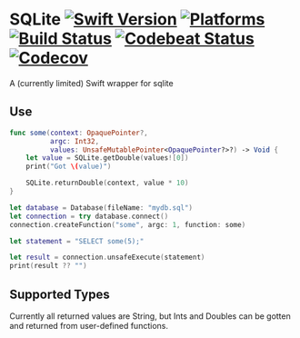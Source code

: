 SQLite [![Swift Version](https://img.shields.io/badge/Swift-3.1-orange.svg)](https://swift.org/download/#releases) [![Platforms](https://img.shields.io/badge/Platforms-macOS%20|%20Linux-lightgray.svg)](https://swift.org/download/#releases) [![Build Status](https://travis-ci.org/DavidSkrundz/SQLite.svg?branch=master)](https://travis-ci.org/DavidSkrundz/SQLite) [![Codebeat Status](https://codebeat.co/badges/3f5af7d9-832f-4b7e-81bf-dfe921a930d4)](https://codebeat.co/projects/github-com-davidskrundz-sqlite) [![Codecov](https://codecov.io/gh/DavidSkrundz/SQLite/branch/master/graph/badge.svg)](https://codecov.io/gh/DavidSkrundz/SQLite)
======

A (currently limited) Swift wrapper for sqlite


Use
---
```Swift
func some(context: OpaquePointer?,
          argc: Int32,
          values: UnsafeMutablePointer<OpaquePointer?>?) -> Void {
	let value = SQLite.getDouble(values![0])
	print("Got \(value)")

	SQLite.returnDouble(context, value * 10)
}

let database = Database(fileName: "mydb.sql")
let connection = try database.connect()
connection.createFunction("some", argc: 1, function: some)

let statement = "SELECT some(5);"

let result = connection.unsafeExecute(statement)
print(result ?? "")
```


Supported Types
---------------
Currently all returned values are String, but Ints and Doubles can be gotten and returned from user-defined functions.
